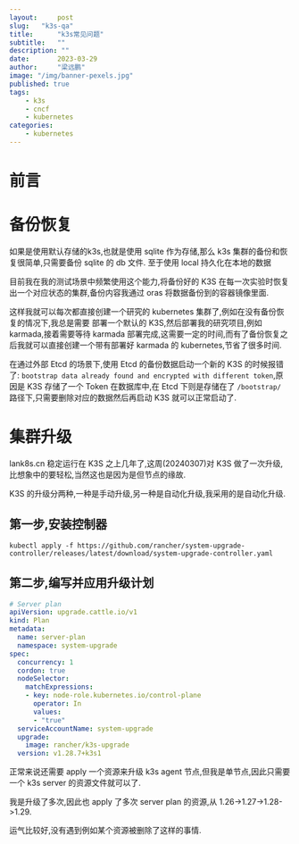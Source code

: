 ```yaml
---
layout:     post 
slug:   "k3s-qa"
title:      "k3s常见问题"
subtitle:   ""
description: ""  
date:       2023-03-29
author:     "梁远鹏"
image: "/img/banner-pexels.jpg"
published: true
tags: 
    - k3s
    - cncf
    - kubernetes
categories: 
    - kubernetes
---
```


# 前言

# 备份恢复

如果是使用默认存储的k3s,也就是使用 sqlite 作为存储,那么 k3s 集群的备份和恢复很简单,只需要备份 sqlite 的 db 文件. 至于使用 local 持久化在本地的数据

目前我在我的测试场景中频繁使用这个能力,将备份好的 K3S 在每一次实验时恢复出一个对应状态的集群,备份内容我通过 oras 将数据备份到的容器镜像里面.

这样我就可以每次都直接创建一个研究的 kubernetes 集群了,例如在没有备份恢复的情况下,我总是需要 部署一个默认的 K3S,然后部署我的研究项目,例如 karmada,接着需要等待 karmada 部署完成,这需要一定的时间,而有了备份恢复之后我就可以直接创建一个带有部署好 karmada 的 kubernetes,节省了很多时间.

在通过外部 Etcd 的场景下,使用 Etcd 的备份数据启动一个新的 K3S 的时候报错了: `bootstrap data already found and encrypted with different token`,原因是 K3S 存储了一个 Token 在数据库中,在 Etcd 下则是存储在了 `/bootstrap/` 路径下,只需要删除对应的数据然后再启动 K3S 就可以正常启动了.

# 集群升级

lank8s.cn 稳定运行在 K3S 之上几年了,这周(20240307)对 K3S 做了一次升级,比想象中的要轻松,当然这也是因为是但节点的缘故.

K3S 的升级分两种,一种是手动升级,另一种是自动化升级,我采用的是自动化升级.

## 第一步,安装控制器

```shell
kubectl apply -f https://github.com/rancher/system-upgrade-controller/releases/latest/download/system-upgrade-controller.yaml
```

## 第二步,编写并应用升级计划

```yaml
# Server plan
apiVersion: upgrade.cattle.io/v1
kind: Plan
metadata:
  name: server-plan
  namespace: system-upgrade
spec:
  concurrency: 1
  cordon: true
  nodeSelector:
    matchExpressions:
    - key: node-role.kubernetes.io/control-plane
      operator: In
      values:
      - "true"
  serviceAccountName: system-upgrade
  upgrade:
    image: rancher/k3s-upgrade
  version: v1.28.7+k3s1
```

正常来说还需要 apply 一个资源来升级 k3s agent 节点,但我是单节点,因此只需要一个 k3s server 的资源文件就可以了.

我是升级了多次,因此也 apply 了多次 server plan 的资源,从 1.26->1.27->1.28->1.29.

运气比较好,没有遇到例如某个资源被删除了这样的事情.